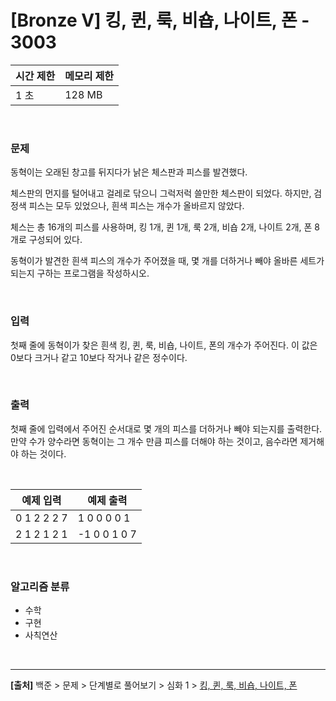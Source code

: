 # [Bronze Ⅴ] 킹, 퀸, 룩, 비숍, 나이트, 폰 - 3003

|시간 제한|메모리 제한|
|---|---|
|1 초|128 MB|

<br>

### 문제
동혁이는 오래된 창고를 뒤지다가 낡은 체스판과 피스를 발견했다.

체스판의 먼지를 털어내고 걸레로 닦으니 그럭저럭 쓸만한 체스판이 되었다. 하지만, 검정색 피스는 모두 있었으나, 흰색 피스는 개수가 올바르지 않았다.

체스는 총 16개의 피스를 사용하며, 킹 1개, 퀸 1개, 룩 2개, 비숍 2개, 나이트 2개, 폰 8개로 구성되어 있다.

동혁이가 발견한 흰색 피스의 개수가 주어졌을 때, 몇 개를 더하거나 빼야 올바른 세트가 되는지 구하는 프로그램을 작성하시오.

<br>

### 입력
첫째 줄에 동혁이가 찾은 흰색 킹, 퀸, 룩, 비숍, 나이트, 폰의 개수가 주어진다. 이 값은 0보다 크거나 같고 10보다 작거나 같은 정수이다.

<br>

### 출력
첫째 줄에 입력에서 주어진 순서대로 몇 개의 피스를 더하거나 빼야 되는지를 출력한다. 만약 수가 양수라면 동혁이는 그 개수 만큼 피스를 더해야 하는 것이고, 음수라면 제거해야 하는 것이다.

<br>

|예제 입력|예제 출력|
|---|---|
|0 1 2 2 2 7|1 0 0 0 0 1|
|2 1 2 1 2 1|-1 0 0 1 0 7|

<br>

### 알고리즘 분류
* 수학
* 구현
* 사칙연산

<br>

---
**[출처]** 백준 > 문제 > 단계별로 풀어보기 > 심화 1 > [킹, 퀸, 룩, 비숍, 나이트, 폰](https://www.acmicpc.net/problem/3003)